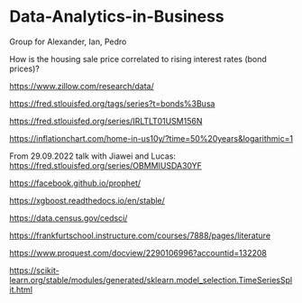 # Data-Analytics-in-Business
Group for Alexander, Ian, Pedro

How is the housing sale price correlated to rising interest rates (bond prices)?


https://www.zillow.com/research/data/

https://fred.stlouisfed.org/tags/series?t=bonds%3Busa

https://fred.stlouisfed.org/series/IRLTLT01USM156N


https://inflationchart.com/home-in-us10y/?time=50%20years&logarithmic=1


From 29.09.2022 talk with Jiawei and Lucas:
  https://fred.stlouisfed.org/series/OBMMIUSDA30YF
  
  https://facebook.github.io/prophet/
  
  https://xgboost.readthedocs.io/en/stable/
  
  https://data.census.gov/cedsci/
  
  https://frankfurtschool.instructure.com/courses/7888/pages/literature
  
  https://www.proquest.com/docview/2290106996?accountid=132208
  
  https://scikit-learn.org/stable/modules/generated/sklearn.model_selection.TimeSeriesSplit.html
